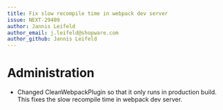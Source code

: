 ```yaml
---
title: Fix slow recompile time in webpack dev server
issue: NEXT-29409
author: Jannis Leifeld
author_email: j.leifeld@shopware.com
author_github: Jannis Leifeld
---
```

# Administration
* Changed CleanWebpackPlugin so that it only runs in production build. This fixes the slow recompile time in webpack dev server.
